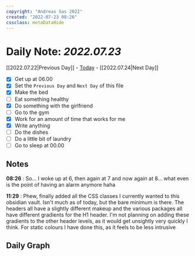 ```yaml
---
copyright: "Andreas Sas 2022"
created: "2022-07-23 08:26"
cssclass: metaDataHide
---
```


# Daily Note: *2022.07.23*
 [[2022.07.22|Previous Day]] - [Today](obsidian://advanced-uri?daily=true) - [[2022.07.24|Next Day]]

- [x] Get up at 06.00
- [x] Set the `Previous Day` and `Next Day` of this file
- [x] Make the bed
- [ ] Eat something healthy
- [x] Do something with the girlfriend
- [ ] Go to the gym
- [x] Work for an amount of time that works for me
- [x] Write anything
- [ ] Do the dishes
- [ ] Do a little bit of laundry
- [ ] Go to sleep at 00.00

## Notes
**08:26** :
So... I woke up at 6, then again at 7 and now again at 8... what even is the point of having an alarm anymore haha

**11:29** :
Phew, finally added all the CSS classes I currently wanted to this obsidian vault. Isn't much as of today, but the bare minimum is there. The headers all have a slightly different makeup and the various packages all have different gradients for the H1 header. I'm not planning on adding these gradients to the other header levels, as it would get unsightly very quickly I think. For static colours I have done this, as it feels to be less intrusive

## Daily Graph

